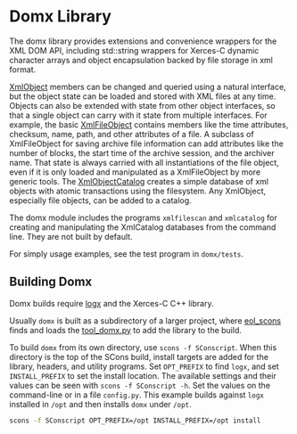 # Domx Library

The domx library provides extensions and convenience wrappers for the XML DOM
API, including std::string wrappers for Xerces-C dynamic character arrays and
object encapsulation backed by file storage in xml format.

[XmlObject](domx/XmlObjectNode.h) members can be changed and queried using a
natural interface, but the object state can be loaded and stored with XML
files at any time. Objects can also be extended with state from other object
interfaces, so that a single object can carry with it state from multiple
interfaces. For example, the basic [XmlFileObject](domx/XmlFileObject.h)
contains members like the time attributes, checksum, name, path, and other
attributes of a file. A subclass of XmlFileObject for saving archive file
information can add attributes like the number of blocks, the start time of
the archive session, and the archiver name. That state is always carried with
all instantiations of the file object, even if it is only loaded and
manipulated as a XmlFileObject by more generic tools.  The
[XmlObjectCatalog](domx/XmlObjectCatalog.h) creates a simple database of xml
objects with atomic transactions using the filesystem. Any XmlObject,
especially file objects, can be added to a catalog.

The domx module includes the programs `xmlfilescan` and `xmlcatalog` for
creating and manipulating the XmlCatalog databases from the command line.
They are not built by default.

For simply usage examples, see the test program in `domx/tests`.

## Building Domx

Domx builds require [logx](https://github.com/NCAR/logx) and the Xerces-C C++
library.

Usually `domx` is built as a subdirectory of a larger project, where
[eol_scons](https://github.com/NCAR/eol_scons) finds and loads the
[tool_domx.py](tool_domx.py) to add the library to the build.

To build `domx` from its own directory, use `scons -f SConscript`.  When this
directory is the top of the SCons build, install targets are added for the
library, headers, and utility programs.  Set `OPT_PREFIX` to find `logx`, and
set `INSTALL_PREFIX` to set the install location.  The available settings and
their values can be seen with `scons -f SConscript -h`.  Set the values on the
command-line or in a file `config.py`.  This example builds against `logx`
installed in `/opt` and then installs `domx` under `/opt`.

```sh
scons -f SConscript OPT_PREFIX=/opt INSTALL_PREFIX=/opt install
```
